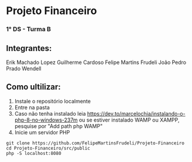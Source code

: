 # Projeto Financeiro

### 1° DS - Turma B

## Integrantes:
Erik Machado Lopez
Guilherme Cardoso
Felipe Martins Frudeli
João Pedro Prado
Wendell


## Como ultilizar:

1. Instale o repositório localmente
2. Entre na pasta
3. Caso não tenha instalado leia  https://dev.to/marcelochia/instalando-o-php-8-no-windows-237m
ou se estiver instalado WAMP ou XAMPP, pesquise por "Add path php WAMP"
4. Inicie um servidor PHP

```
git clone https://github.com/FelipeMartinsFrudeli/Projeto-Financeiro
cd Projeto-Financeiro/src/public
php -S localhost:8080
```
